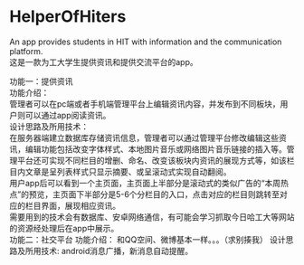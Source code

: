 # HelperOfHiters   
An app provides students in HIT with information and the communication platform.   
这是一款为工大学生提供资讯和提供交流平台的app。   
   
功能一：提供资讯   
    功能介绍：   
	    管理者可以在pc端或者手机端管理平台上编辑资讯内容，并发布到不同板块，用户则可以通过app阅读资讯。   
    设计思路及所用技术：   
	    在服务器端建立数据库存储资讯信息，管理者可以通过管理平台修改编辑这些资讯，编辑功能包括改变字体样式、本地图片音乐或网络图片音乐链接的插入等。管理平台还可实现不同栏目的增删、命名、改变该板块内资讯的展现方式等，如该栏目内文章是呈列表样式只显示摘要、或呈滚动式实现自动翻阅。   
	用户app后可以看到一个主页面，主页面上半部分是滚动式的类似广告的“本周热点”的预览，主页面下半部分是5-6个分栏目的入口，点击对应的栏目则跳转至对应的栏目界面，展现相应资讯。   
	需要用到的技术会有数据库、安卓网络通信，有可能会学习抓取今日哈工大等网站的资源经处理后在app中展示。   
功能二：社交平台
    功能介绍：
	    和QQ空间、微博基本一样。。。（求别揍我）
    设计思路及所用技术:
	    android消息广播，新消息自动提醒。